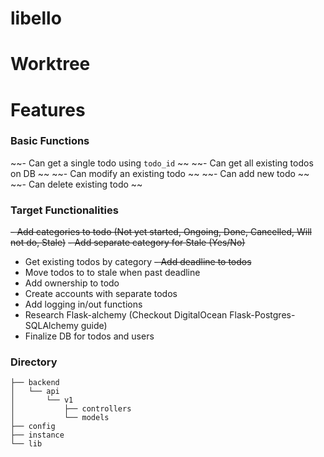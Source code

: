 # libello

# Worktree

# Features

### Basic Functions

~~- Can get a single todo using `todo_id` ~~
~~- Can get all existing todos on DB ~~
~~- Can modify an existing todo  ~~
~~- Can add new todo ~~
~~- Can delete existing todo ~~

### Target Functionalities

~~- Add categories to todo (Not yet started, Ongoing, Done, Cancelled, Will not do, Stale)~~
~~- Add separate category for Stale (Yes/No)~~
- Get existing todos by category
~~- Add deadline to todos~~
- Move todos to to stale when past deadline
- Add ownership to todo
- Create accounts with separate todos
- Add logging in/out functions
- Research Flask-alchemy (Checkout DigitalOcean Flask-Postgres-SQLAlchemy guide)
- Finalize DB for todos and users

### Directory
```
├── backend
│   └── api
│       └── v1
│           ├── controllers
│           └── models
├── config
├── instance
└── lib

```